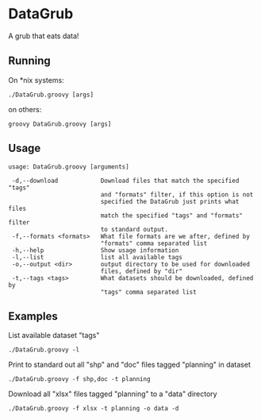 DataGrub
========

A grub that eats data!

Running
--------

On *nix systems:

    ./DataGrub.groovy [args]

on others:

    groovy DataGrub.groovy [args]

Usage
--------


    usage: DataGrub.groovy [arguments]
    
     -d,--download            Download files that match the specified "tags"
                              and "formats" filter, if this option is not
                              specified the DataGrub just prints what files
                              match the specified "tags" and "formats" filter
                              to standard output.
     -f,--formats <formats>   What file formats are we after, defined by
                              "formats" comma separated list
     -h,--help                Show usage information
     -l,--list                list all available tags
     -o,--output <dir>        output directory to be used for downloaded
                              files, defined by "dir"
     -t,--tags <tags>         What datasets should be downloaded, defined by
                              "tags" comma separated list                          


Examples
--------

List available dataset "tags"

    ./DataGrub.groovy -l
    
Print to standard out all "shp" and "doc" files tagged "planning" in dataset

    ./DataGrub.groovy -f shp,doc -t planning
   
Download all "xlsx" files tagged "planning" to a "data" directory

    ./DataGrub.groovy -f xlsx -t planning -o data -d
    
